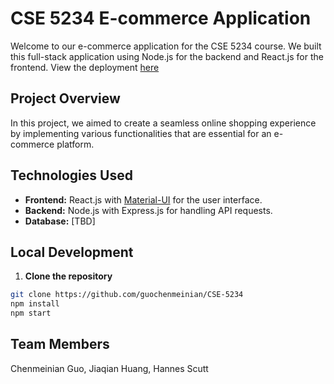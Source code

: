 # CSE 5234 E-commerce Application

Welcome to our e-commerce application for the CSE 5234 course. We built this full-stack application using Node.js for the backend and React.js for the frontend.
View the deployment [here](https://main.d2v8q1c89t29jt.amplifyapp.com)

## Project Overview

In this project, we aimed to create a seamless online shopping experience by implementing various functionalities that are essential for an e-commerce platform. 

## Technologies Used

- **Frontend:** React.js with [Material-UI](https://mui.com/) for the user interface.
- **Backend:** Node.js with Express.js for handling API requests.
- **Database:** [TBD]

## Local Development

1. **Clone the repository**

```bash
git clone https://github.com/guochenmeinian/CSE-5234
npm install
npm start
```

## Team Members
Chenmeinian Guo,
Jiaqian Huang,
Hannes Scutt

